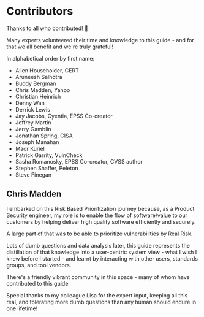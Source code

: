 # Contributors 
Thanks to all who contributed! :pray:

Many experts volunteered their time and knowledge to this guide - and for that
we all benefit and we're truly grateful!

In alphabetical order by first name:

-   Allen Householder, CERT
-   Aruneesh Salhotra 
-   Buddy Bergman 
-   Chris Madden, Yahoo
-   Christian Heinrich
-   Denny Wan 
-   Derrick Lewis
-   Jay Jacobs, Cyentia, EPSS Co-creator
-   Jeffrey Martin
-   Jerry Gamblin 
-   Jonathan Spring, CISA
-   Joseph Manahan 
-   Maor Kuriel
-   Patrick Garrity, VulnCheck
-   Sasha Romanosky, EPSS Co-creator, CVSS author
-   Stephen Shaffer, Peleton
-   Steve Finegan

## Chris Madden
I embarked on this Risk Based Prioritization journey because, as a Product Security engineer, my role is to enable the flow of software/value to our customers by helping deliver high quality software efficiently and securely.

A large part of that was to be able to prioritize vulnerabilities by Real Risk. 

Lots of dumb questions and data analysis later, this guide represents the distillation of that knowledge into a user-centric system view - what I wish I knew before I started - and learnt by interacting with other users, standards groups, and tool vendors. 

There's a friendly vibrant community in this space - many of whom have contributed to this guide.

Special thanks to my colleague Lisa for the expert input, keeping all this real, and tolerating more dumb questions than any human should endure in one lifetime!
